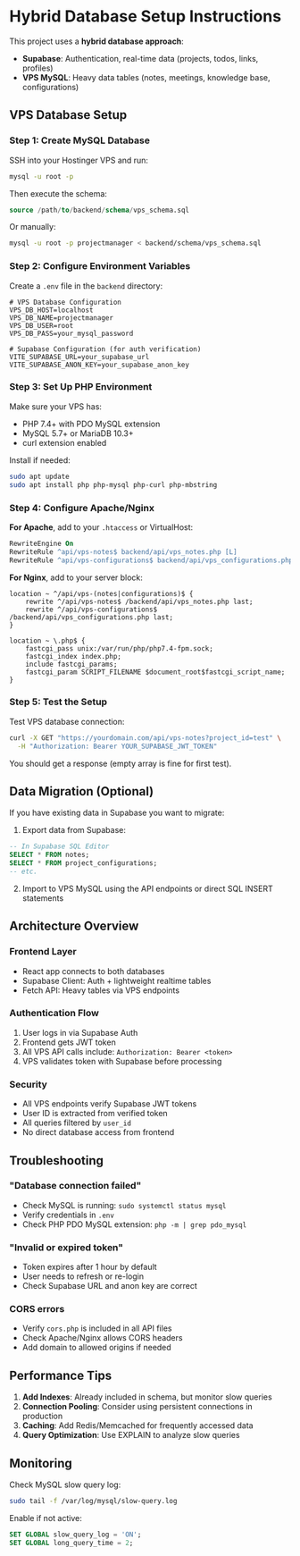 # Hybrid Database Setup Instructions

This project uses a **hybrid database approach**:
- **Supabase**: Authentication, real-time data (projects, todos, links, profiles)
- **VPS MySQL**: Heavy data tables (notes, meetings, knowledge base, configurations)

## VPS Database Setup

### Step 1: Create MySQL Database

SSH into your Hostinger VPS and run:

```bash
mysql -u root -p
```

Then execute the schema:

```sql
source /path/to/backend/schema/vps_schema.sql
```

Or manually:

```bash
mysql -u root -p projectmanager < backend/schema/vps_schema.sql
```

### Step 2: Configure Environment Variables

Create a `.env` file in the `backend` directory:

```env
# VPS Database Configuration
VPS_DB_HOST=localhost
VPS_DB_NAME=projectmanager
VPS_DB_USER=root
VPS_DB_PASS=your_mysql_password

# Supabase Configuration (for auth verification)
VITE_SUPABASE_URL=your_supabase_url
VITE_SUPABASE_ANON_KEY=your_supabase_anon_key
```

### Step 3: Set Up PHP Environment

Make sure your VPS has:
- PHP 7.4+ with PDO MySQL extension
- MySQL 5.7+ or MariaDB 10.3+
- curl extension enabled

Install if needed:

```bash
sudo apt update
sudo apt install php php-mysql php-curl php-mbstring
```

### Step 4: Configure Apache/Nginx

**For Apache**, add to your `.htaccess` or VirtualHost:

```apache
RewriteEngine On
RewriteRule ^api/vps-notes$ backend/api/vps_notes.php [L]
RewriteRule ^api/vps-configurations$ backend/api/vps_configurations.php [L]
```

**For Nginx**, add to your server block:

```nginx
location ~ ^/api/vps-(notes|configurations)$ {
    rewrite ^/api/vps-notes$ /backend/api/vps_notes.php last;
    rewrite ^/api/vps-configurations$ /backend/api/vps_configurations.php last;
}

location ~ \.php$ {
    fastcgi_pass unix:/var/run/php/php7.4-fpm.sock;
    fastcgi_index index.php;
    include fastcgi_params;
    fastcgi_param SCRIPT_FILENAME $document_root$fastcgi_script_name;
}
```

### Step 5: Test the Setup

Test VPS database connection:

```bash
curl -X GET "https://yourdomain.com/api/vps-notes?project_id=test" \
  -H "Authorization: Bearer YOUR_SUPABASE_JWT_TOKEN"
```

You should get a response (empty array is fine for first test).

## Data Migration (Optional)

If you have existing data in Supabase you want to migrate:

1. Export data from Supabase:
```sql
-- In Supabase SQL Editor
SELECT * FROM notes;
SELECT * FROM project_configurations;
-- etc.
```

2. Import to VPS MySQL using the API endpoints or direct SQL INSERT statements

## Architecture Overview

### Frontend Layer
- React app connects to both databases
- Supabase Client: Auth + lightweight realtime tables
- Fetch API: Heavy tables via VPS endpoints

### Authentication Flow
1. User logs in via Supabase Auth
2. Frontend gets JWT token
3. All VPS API calls include: `Authorization: Bearer <token>`
4. VPS validates token with Supabase before processing

### Security
- All VPS endpoints verify Supabase JWT tokens
- User ID is extracted from verified token
- All queries filtered by `user_id`
- No direct database access from frontend

## Troubleshooting

### "Database connection failed"
- Check MySQL is running: `sudo systemctl status mysql`
- Verify credentials in `.env`
- Check PHP PDO MySQL extension: `php -m | grep pdo_mysql`

### "Invalid or expired token"
- Token expires after 1 hour by default
- User needs to refresh or re-login
- Check Supabase URL and anon key are correct

### CORS errors
- Verify `cors.php` is included in all API files
- Check Apache/Nginx allows CORS headers
- Add domain to allowed origins if needed

## Performance Tips

1. **Add Indexes**: Already included in schema, but monitor slow queries
2. **Connection Pooling**: Consider using persistent connections in production
3. **Caching**: Add Redis/Memcached for frequently accessed data
4. **Query Optimization**: Use EXPLAIN to analyze slow queries

## Monitoring

Check MySQL slow query log:

```bash
sudo tail -f /var/log/mysql/slow-query.log
```

Enable if not active:

```sql
SET GLOBAL slow_query_log = 'ON';
SET GLOBAL long_query_time = 2;
```
